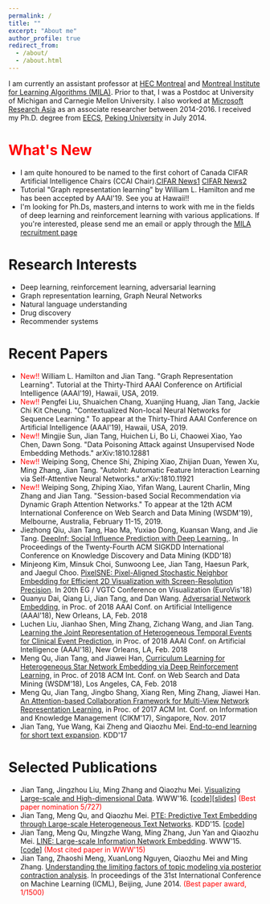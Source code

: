 ```yaml
---
permalink: /
title: ""
excerpt: "About me"
author_profile: true
redirect_from: 
  - /about/
  - /about.html
---
```


I am currently an assistant professor at [HEC Montreal](http://www.hec.ca/) and [Montreal Institute for Learning Algorithms (MILA)](https://mila.umontreal.ca/en/). Prior to that, I was a Postdoc at University of Michigan and Carnegie Mellon University. I also worked at [Microsoft Research Asia](https://www.msra.cn/) as an associate researcher between 2014-2016. I received my Ph.D. degree from [EECS](http://eecs.pku.edu.cn/EN/), [Peking University](http://english.pku.edu.cn/) in July 2014.

<span style="color:red">What's New</span>
======
* I am quite honoured to be named to the first cohort of Canada CIFAR Artificial Intelligence Chairs (CCAI Chair).[CIFAR News1](https://www.cifar.ca/cifarnews/2018/12/06/trudeau-meets-with-newly-appointed-canada-cifar-ai-chairs) [CIFAR News2](https://www.cifar.ca/cifarnews/2018/12/03/29-researchers-named-to-first-cohort-of-canada-cifar-artificial-intelligence-chairs) 
* Tutorial "Graph representation learning" by William L. Hamilton and me has been accepted by AAAI'19. See you at Hawaii!!
* I'm looking for Ph.Ds, masters,and interns to work with me in the fields of deep learning and reinforcement learning with various applications. If you're interested, please send me an email or apply through the [MILA recruitment page](https://mila.umontreal.ca/en/cours/recruiting/)

Research Interests
======
* Deep learning, reinforcement learning, adversarial learning
* Graph representation learning, Graph Neural Networks
* Natural language understanding
* Drug discovery
* Recommender systems

Recent Papers
======
*  <span style="color:red">New!!</span> William L. Hamilton and Jian Tang. "Graph Representation Learning". Tutorial at the Thirty-Third AAAI Conference on Artificial Intelligence (AAAI'19), Hawaii, USA, 2019.
*  <span style="color:red">New!!</span> Pengfei Liu, Shuaichen Chang, Xuanjing Huang, Jian Tang, Jackie Chi Kit Cheung. "Contextualized Non-local Neural Networks for Sequence Learning." To appear at the Thirty-Third AAAI Conference on Artificial Intelligence (AAAI'19), Hawaii, USA, 2019.
* <span style="color:red">New!!</span> Mingjie Sun, Jian Tang, Huichen Li, Bo Li, Chaowei Xiao, Yao Chen, Dawn Song. "Data Poisoning Attack against Unsupervised Node Embedding Methods." arXiv:1810.12881
* <span style="color:red">New!!</span> Weiping Song, Chence Shi, Zhiping Xiao, Zhijian Duan, Yewen Xu, Ming Zhang, Jian Tang. "AutoInt: Automatic Feature Interaction Learning via Self-Attentive Neural Networks." arXiv:1810.11921 
* <span style="color:red">New!!</span> Weiping Song, Zhiping Xiao, Yifan Wang, Laurent Charlin, Ming Zhang and Jian Tang. "Session-based Social Recommendation via Dynamic Graph Attention Networks." To appear at the 12th ACM International Conference on Web Search and Data Mining (WSDM'19), Melbourne, Australia, February 11-15, 2019.
* Jiezhong Qiu, Jian Tang, Hao Ma, Yuxiao Dong, Kuansan Wang, and Jie Tang. [DeepInf: Social Influence Prediction with Deep Learning.](https://www.haoma.io/pdf/deepinf.pdf). In Proceedings of the Twenty-Fourth ACM SIGKDD International Conference on Knowledge Discovery and Data Mining (KDD'18)
* Minjeong Kim, Minsuk Choi, Sunwoong Lee, Jian Tang, Haesun Park, and Jaegul Choo. [PixelSNE: Pixel-Aligned Stochastic Neighbor Embedding for Efficient 2D Visualization with Screen-Resolution Precision](https://arxiv.org/abs/1611.02568). In 20th EG / VGTC Conference on Visualization (EuroVis'18)
* Quanyu Dai, Qiang Li, Jian Tang, and Dan Wang. [Adversarial Network Embedding](https://arxiv.org/abs/1711.07838), in Proc. of 2018 AAAI Conf. on Artificial Intelligence (AAAI'18), New Orleans, LA, Feb. 2018
* Luchen Liu, Jianhao Shen, Ming Zhang, Zichang Wang, and Jian Tang. [Learning the Joint Representation of Heterogeneous Temporal Events for Clinical Event Prediction](https://arxiv.org/pdf/1803.04837.pdf), in Proc. of 2018 AAAI Conf. on Artificial Intelligence (AAAI'18), New Orleans, LA, Feb. 2018
* Meng Qu, Jian Tang, and Jiawei Han, [Curriculum Learning for Heterogeneous Star Network Embedding via Deep Reinforcement Learning](https://dl.acm.org/citation.cfm?id=3159711),  in Proc. of 2018 ACM  Int. Conf. on Web Search and Data Mining (WSDM'18), Los Angeles, CA, Feb. 2018
* Meng Qu, Jian Tang, Jingbo Shang, Xiang Ren, Ming Zhang, Jiawei Han. [An Attention-based Collaboration Framework for Multi-View Network Representation Learning](https://arxiv.org/abs/1709.06636), in Proc. of 2017 ACM Int. Conf. on Information and Knowledge Management (CIKM'17), Singapore, Nov. 2017
* Jian Tang, Yue Wang, Kai Zheng and Qiaozhu Mei. [End-to-end learning for short text expansion](https://arxiv.org/abs/1709.00389). KDD'17

Selected Publications
======
* Jian Tang, Jingzhou Liu, Ming Zhang and Qiaozhu Mei. [Visualizing Large-scale and High-dimensional Data](https://arxiv.org/abs/1602.00370). WWW'16. \[[code](https://github.com/lferry007/LargeVis)\]\[[slides](https://docs.google.com/viewer?a=v&pid=sites&srcid=ZGVmYXVsdGRvbWFpbnxwa3VqaWFudGFuZ3xneDo0NjZiMWMwNzBlNzVhNmQ0)\] <span style="color:red">(Best paper nomination 5/727)</span> 
* Jian Tang, Meng Qu, and Qiaozhu Mei. [PTE: Predictive Text Embedding through Large-scale Heterogeneous Text Networks](https://arxiv.org/abs/1508.00200). KDD'15. \[[code](https://github.com/mnqu/PTE)\]
* Jian Tang, Meng Qu, Mingzhe Wang, Ming Zhang, Jun Yan and Qiaozhu Mei. [LINE: Large-scale Information Network Embedding](https://arxiv.org/abs/1503.03578). WWW'15. \[[code](https://github.com/tangjianpku/LINE)\] <span style="color:red">(Most cited paper in WWW'15)</span>
* Jian Tang, Zhaoshi Meng, XuanLong Nguyen, Qiaozhu Mei and Ming Zhang. [Understanding the limiting factors of topic modeling via posterior contraction analysis](http://proceedings.mlr.press/v32/tang14.pdf). In proceedings of the 31st International Conference on Machine Learning (ICML), Beijing, June 2014. <span style="color:red">(Best paper award, 1/1500)</span>
